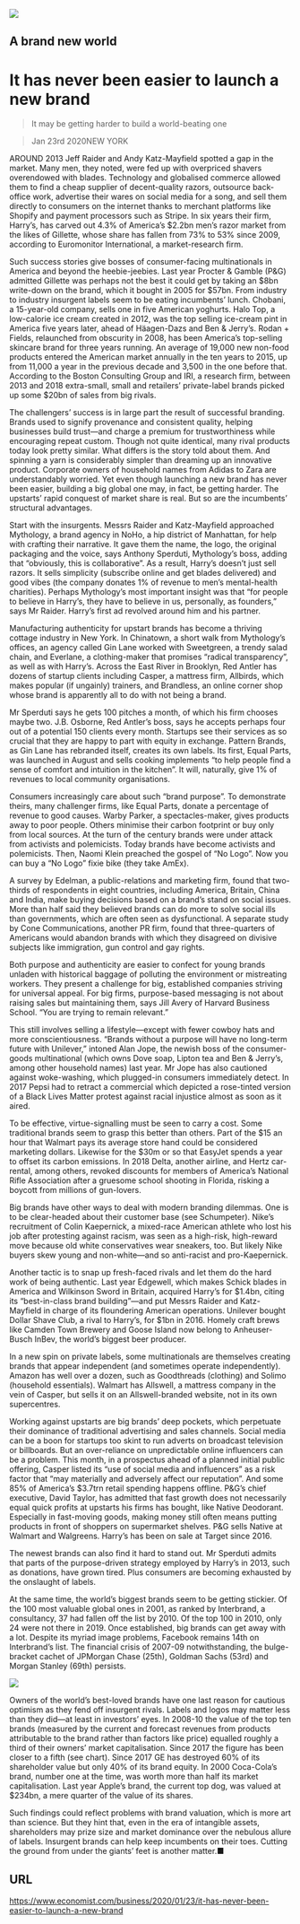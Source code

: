 ![](./images/20200125_WBD002_0.jpg)

## A brand new world

# It has never been easier to launch a new brand

> It may be getting harder to build a world-beating one

> Jan 23rd 2020NEW YORK

AROUND 2013 Jeff Raider and Andy Katz-Mayfield spotted a gap in the market. Many men, they noted, were fed up with overpriced shavers overendowed with blades. Technology and globalised commerce allowed them to find a cheap supplier of decent-quality razors, outsource back-office work, advertise their wares on social media for a song, and sell them directly to consumers on the internet thanks to merchant platforms like Shopify and payment processors such as Stripe. In six years their firm, Harry’s, has carved out 4.3% of America’s $2.2bn men’s razor market from the likes of Gillette, whose share has fallen from 73% to 53% since 2009, according to Euromonitor International, a market-research firm.

Such success stories give bosses of consumer-facing multinationals in America and beyond the heebie-jeebies. Last year Procter & Gamble (P&G) admitted Gillette was perhaps not the best it could get by taking an $8bn write-down on the brand, which it bought in 2005 for $57bn. From industry to industry insurgent labels seem to be eating incumbents’ lunch. Chobani, a 15-year-old company, sells one in five American yoghurts. Halo Top, a low-calorie ice cream created in 2012, was the top selling ice-cream pint in America five years later, ahead of Häagen-Dazs and Ben & Jerry’s. Rodan + Fields, relaunched from obscurity in 2008, has been America’s top-selling skincare brand for three years running. An average of 19,000 new non-food products entered the American market annually in the ten years to 2015, up from 11,000 a year in the previous decade and 3,500 in the one before that. According to the Boston Consulting Group and IRI, a research firm, between 2013 and 2018 extra-small, small and retailers’ private-label brands picked up some $20bn of sales from big rivals.

The challengers’ success is in large part the result of successful branding. Brands used to signify provenance and consistent quality, helping businesses build trust—and charge a premium for trustworthiness while encouraging repeat custom. Though not quite identical, many rival products today look pretty similar. What differs is the story told about them. And spinning a yarn is considerably simpler than dreaming up an innovative product. Corporate owners of household names from Adidas to Zara are understandably worried. Yet even though launching a new brand has never been easier, building a big global one may, in fact, be getting harder. The upstarts’ rapid conquest of market share is real. But so are the incumbents’ structural advantages.

Start with the insurgents. Messrs Raider and Katz-Mayfield approached Mythology, a brand agency in NoHo, a hip district of Manhattan, for help with crafting their narrative. It gave them the name, the logo, the original packaging and the voice, says Anthony Sperduti, Mythology’s boss, adding that “obviously, this is collaborative”. As a result, Harry’s doesn’t just sell razors. It sells simplicity (subscribe online and get blades delivered) and good vibes (the company donates 1% of revenue to men’s mental-health charities). Perhaps Mythology’s most important insight was that “for people to believe in Harry’s, they have to believe in us, personally, as founders,” says Mr Raider. Harry’s first ad revolved around him and his partner.

Manufacturing authenticity for upstart brands has become a thriving cottage industry in New York. In Chinatown, a short walk from Mythology’s offices, an agency called Gin Lane worked with Sweetgreen, a trendy salad chain, and Everlane, a clothing-maker that promises “radical transparency”, as well as with Harry’s. Across the East River in Brooklyn, Red Antler has dozens of startup clients including Casper, a mattress firm, Allbirds, which makes popular (if ungainly) trainers, and Brandless, an online corner shop whose brand is apparently all to do with not being a brand.

Mr Sperduti says he gets 100 pitches a month, of which his firm chooses maybe two. J.B. Osborne, Red Antler’s boss, says he accepts perhaps four out of a potential 150 clients every month. Startups see their services as so crucial that they are happy to part with equity in exchange. Pattern Brands, as Gin Lane has rebranded itself, creates its own labels. Its first, Equal Parts, was launched in August and sells cooking implements “to help people find a sense of comfort and intuition in the kitchen”. It will, naturally, give 1% of revenues to local community organisations.

Consumers increasingly care about such “brand purpose”. To demonstrate theirs, many challenger firms, like Equal Parts, donate a percentage of revenue to good causes. Warby Parker, a spectacles-maker, gives products away to poor people. Others minimise their carbon footprint or buy only from local sources. At the turn of the century brands were under attack from activists and polemicists. Today brands have become activists and polemicists. Then, Naomi Klein preached the gospel of “No Logo”. Now you can buy a “No Logo” fixie bike (they take AmEx).

A survey by Edelman, a public-relations and marketing firm, found that two-thirds of respondents in eight countries, including America, Britain, China and India, make buying decisions based on a brand’s stand on social issues. More than half said they believed brands can do more to solve social ills than governments, which are often seen as dysfunctional. A separate study by Cone Communications, another PR firm, found that three-quarters of Americans would abandon brands with which they disagreed on divisive subjects like immigration, gun control and gay rights.

Both purpose and authenticity are easier to confect for young brands unladen with historical baggage of polluting the environment or mistreating workers. They present a challenge for big, established companies striving for universal appeal. For big firms, purpose-based messaging is not about raising sales but maintaining them, says Jill Avery of Harvard Business School. “You are trying to remain relevant.”

This still involves selling a lifestyle—except with fewer cowboy hats and more conscientiousness. “Brands without a purpose will have no long-term future with Unilever,” intoned Alan Jope, the newish boss of the consumer-goods multinational (which owns Dove soap, Lipton tea and Ben & Jerry’s, among other household names) last year. Mr Jope has also cautioned against woke-washing, which plugged-in consumers immediately detect. In 2017 Pepsi had to retract a commercial which depicted a rose-tinted version of a Black Lives Matter protest against racial injustice almost as soon as it aired.

To be effective, virtue-signalling must be seen to carry a cost. Some traditional brands seem to grasp this better than others. Part of the $15 an hour that Walmart pays its average store hand could be considered marketing dollars. Likewise for the $30m or so that EasyJet spends a year to offset its carbon emissions. In 2018 Delta, another airline, and Hertz car-rental, among others, revoked discounts for members of America’s National Rifle Association after a gruesome school shooting in Florida, risking a boycott from millions of gun-lovers.

Big brands have other ways to deal with modern branding dilemmas. One is to be clear-headed about their customer base (see Schumpeter). Nike’s recruitment of Colin Kaepernick, a mixed-race American athlete who lost his job after protesting against racism, was seen as a high-risk, high-reward move because old white conservatives wear sneakers, too. But likely Nike buyers skew young and non-white—and so anti-racist and pro-Kaepernick.

Another tactic is to snap up fresh-faced rivals and let them do the hard work of being authentic. Last year Edgewell, which makes Schick blades in America and Wilkinson Sword in Britain, acquired Harry’s for $1.4bn, citing its “best-in-class brand building”—and put Messrs Raider and Katz-Mayfield in charge of its floundering American operations. Unilever bought Dollar Shave Club, a rival to Harry’s, for $1bn in 2016. Homely craft brews like Camden Town Brewery and Goose Island now belong to Anheuser-Busch InBev, the world’s biggest beer producer.

In a new spin on private labels, some multinationals are themselves creating brands that appear independent (and sometimes operate independently). Amazon has well over a dozen, such as Goodthreads (clothing) and Solimo (household essentials). Walmart has Allswell, a mattress company in the vein of Casper, but sells it on an Allswell-branded website, not in its own supercentres.

Working against upstarts are big brands’ deep pockets, which perpetuate their dominance of traditional advertising and sales channels. Social media can be a boon for startups too skint to run adverts on broadcast television or billboards. But an over-reliance on unpredictable online influencers can be a problem. This month, in a prospectus ahead of a planned initial public offering, Casper listed its “use of social media and influencers” as a risk factor that “may materially and adversely affect our reputation”. And some 85% of America’s $3.7trn retail spending happens offline. P&G’s chief executive, David Taylor, has admitted that fast growth does not necessarily equal quick profits at upstarts his firms has bought, like Native Deodorant. Especially in fast-moving goods, making money still often means putting products in front of shoppers on supermarket shelves. P&G sells Native at Walmart and Walgreens. Harry’s has been on sale at Target since 2016.

The newest brands can also find it hard to stand out. Mr Sperduti admits that parts of the purpose-driven strategy employed by Harry’s in 2013, such as donations, have grown tired. Plus consumers are becoming exhausted by the onslaught of labels.

At the same time, the world’s biggest brands seem to be getting stickier. Of the 100 most valuable global ones in 2001, as ranked by Interbrand, a consultancy, 37 had fallen off the list by 2010. Of the top 100 in 2010, only 24 were not there in 2019. Once established, big brands can get away with a lot. Despite its myriad image problems, Facebook remains 14th on Interbrand’s list. The financial crisis of 2007-09 notwithstanding, the bulge-bracket cachet of JPMorgan Chase (25th), Goldman Sachs (53rd) and Morgan Stanley (69th) persists.



![](./images/20200125_WBC282.png)

Owners of the world’s best-loved brands have one last reason for cautious optimism as they fend off insurgent rivals. Labels and logos may matter less than they did—at least in investors’ eyes. In 2008-10 the value of the top ten brands (measured by the current and forecast revenues from products attributable to the brand rather than factors like price) equalled roughly a third of their owners’ market capitalisation. Since 2017 the figure has been closer to a fifth (see chart). Since 2017 GE has destroyed 60% of its shareholder value but only 40% of its brand equity. In 2000 Coca-Cola’s brand, number one at the time, was worth more than half its market capitalisation. Last year Apple’s brand, the current top dog, was valued at $234bn, a mere quarter of the value of its shares.

Such findings could reflect problems with brand valuation, which is more art than science. But they hint that, even in the era of intangible assets, shareholders may prize size and market dominance over the nebulous allure of labels. Insurgent brands can help keep incumbents on their toes. Cutting the ground from under the giants’ feet is another matter.■

## URL

https://www.economist.com/business/2020/01/23/it-has-never-been-easier-to-launch-a-new-brand
